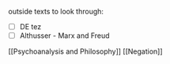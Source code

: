 outside texts to look through:
- [ ] DE tez
- [ ] Althusser - Marx and Freud

[[Psychoanalysis and Philosophy]]
[[Negation]]

